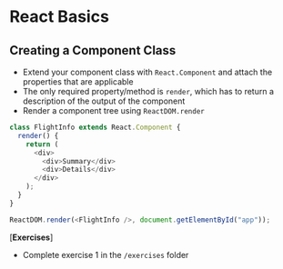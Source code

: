 # React Basics

## Creating a Component Class

- Extend your component class with `React.Component` and attach the properties that are applicable
- The only required property/method is `render`, which has to return a description of the output of the component
- Render a component tree using `ReactDOM.render`

```js
class FlightInfo extends React.Component {
  render() {
    return (
      <div>
        <div>Summary</div>
        <div>Details</div>
      </div>
    );
  }
}

ReactDOM.render(<FlightInfo />, document.getElementById("app"));
```

[**Exercises**]

- Complete exercise 1 in the `/exercises` folder